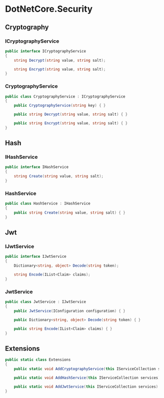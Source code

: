 # DotNetCore.Security

## Cryptography

### ICryptographyService

```cs
public interface ICryptographyService
{
    string Decrypt(string value, string salt);

    string Encrypt(string value, string salt);
}
```

### CryptographyService

```cs
public class CryptographyService : ICryptographyService
{
    public CryptographyService(string key) { }

    public string Decrypt(string value, string salt) { }

    public string Encrypt(string value, string salt) { }
}
```

## Hash

### IHashService

```cs
public interface IHashService
{
    string Create(string value, string salt);
}
```

### HashService

```cs
public class HashService : IHashService
{
    public string Create(string value, string salt) { }
}
```

## Jwt

### IJwtService

```cs
public interface IJwtService
{
    Dictionary<string, object> Decode(string token);

    string Encode(IList<Claim> claims);
}
```

### JwtService

```cs
public class JwtService : IJwtService
{
    public JwtService(IConfiguration configuration) { }

    public Dictionary<string, object> Decode(string token) { }

    public string Encode(IList<Claim> claims) { }
}
```

## Extensions

```cs
public static class Extensions
{
    public static void AddCryptographyService(this IServiceCollection services, string key) { }

    public static void AddHashService(this IServiceCollection services) { }

    public static void AddJwtService(this IServiceCollection services) { }
}
```

